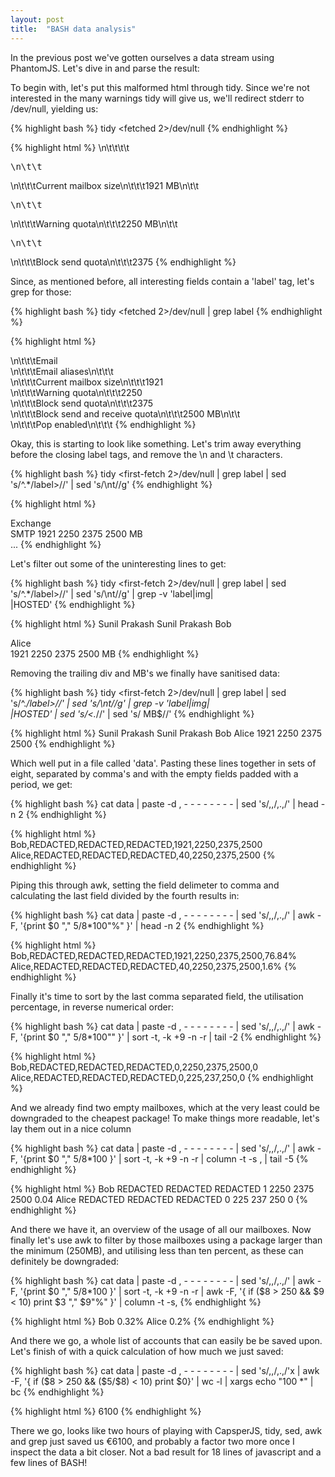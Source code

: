 ```yaml
---
layout: post
title:  "BASH data analysis"
---
```


In the previous post we've gotten ourselves a data stream using PhantomJS. Let's dive in and parse the result:

To begin with, let's put this malformed html through tidy. Since we're not interested in the many warnings tidy will give us, we'll redirect stderr to /dev/null, yielding us:

{% highlight bash %}
tidy <fetched 2>/dev/null
{% endhighlight %}

<!--more-->

{% highlight html %}
 \n\t\t\t\t</pre>
<div class="\&quot;clear\&quot;"></div>
<pre>\n\t\t</pre>
<div>\n\t\t\t<label>Current mailbox size</label>\n\t\t\t1921
MB\n\t\t</div>
<pre>\n\t\t</pre>
<div>\n\t\t\t<label>Warning quota</label>\n\t\t\t2250
MB\n\t\t</div>
<pre>\n\t\t</pre>
<div>\n\t\t\t<label>Block send quota</label>\n\t\t\t2375
{% endhighlight %}

Since, as mentioned before, all interesting fields contain a 'label' tag, let's grep for those:

{% highlight bash %}
tidy <fetched 2>/dev/null | grep label</pre>
{% endhighlight %}

{% highlight html %}
<div>\n\t\t\t<label><label>Email
</label></label>
<div>\n\t\t\t<label>Email aliases</label>\n\t\t\t
<div>\n\t\t\t<label>Current mailbox size</label>\n\t\t\t1921
<div>\n\t\t\t<label>Warning quota</label>\n\t\t\t2250
<div>\n\t\t\t<label>Block send quota</label>\n\t\t\t2375
<div>\n\t\t\t<label>Block send and receive
quota</label>\n\t\t\t2500 MB\n\t\t</div>
<div>\n\t\t\t<label>Pop enabled</label>\n\t\t\t<img alt="" src="<br" />
{% endhighlight %}

Okay, this is starting to look like something. Let's trim away everything before the closing label tags, and remove the \n and \t characters.

{% highlight bash %}
tidy <first-fetch 2>/dev/null | grep label | sed 's/^.*\/label>//' | sed 's/\\nt//g'
{% endhighlight %}

{% highlight html %}
<div><label><label>Exchange
</label></label>
<div><label>SMTP
1921
2250
2375
2500 MB</label></div>
<label><label>
<img alt="" src="<br" /><img alt="" src="<br" />...
{% endhighlight %}

Let's filter out some of the uninteresting lines to get:

{% highlight bash %}
tidy <first-fetch 2>/dev/null | grep label | sed 's/^.*\/label>//' | sed 's/\\nt//g'
  | grep -v 'label\|img\|<br>\|HOSTED'
{% endhighlight %}

{% highlight html %}
Sunil Prakash
Sunil Prakash
Bob</pre>
</div>
Alice</div>
1921
2250
2375
2500 MB
{% endhighlight %}

Removing the trailing div and MB's we finally have sanitised data:

{% highlight bash %}
tidy <first-fetch 2>/dev/null | grep label | sed 's/^.*\/label>//' | sed 's/\\nt//g'
  | grep -v 'label\|img\|<br>\|HOSTED' | sed 's/<.*//' | sed 's/ MB$//'
{% endhighlight %}

{% highlight html %}
Sunil Prakash
Sunil Prakash
Bob
Alice
1921
2250
2375
2500
{% endhighlight %}

Which well put in a file called 'data'. Pasting these lines together in sets of eight, separated by comma's and with the empty fields padded with a period, we get:

{% highlight bash %}
cat data | paste -d , - - - - - - - - | sed 's/,,/,.,/' | head -n 2
{% endhighlight %}

{% highlight html %}
Bob,REDACTED,REDACTED,REDACTED,1921,2250,2375,2500
Alice,REDACTED,REDACTED,REDACTED,40,2250,2375,2500
{% endhighlight %}

Piping this through awk, setting the field delimeter to comma and calculating the last field divided by the fourth results in:

{% highlight bash %}
cat data | paste -d , - - - - - - - - | sed 's/,,/,.,/' |
  awk -F, '{print $0 "," $5/$8*100"%" }' | head -n 2
{% endhighlight %}

{% highlight html %}
Bob,REDACTED,REDACTED,REDACTED,1921,2250,2375,2500,76.84%
Alice,REDACTED,REDACTED,REDACTED,40,2250,2375,2500,1.6%
{% endhighlight %}

Finally it's time to sort by the last comma separated field, the utilisation percentage, in reverse numerical order:

{% highlight bash %}
cat data | paste -d , - - - - - - - - | sed 's/,,/,.,/'
  | awk -F, '{print $0 "," $5/$8*100"" }' | sort -t, -k +9 -n -r | tail -2
{% endhighlight %}

{% highlight html %}
Bob,REDACTED,REDACTED,REDACTED,0,2250,2375,2500,0
Alice,REDACTED,REDACTED,REDACTED,0,225,237,250,0
{% endhighlight %}

And we already find two empty mailboxes, which at the very least could be downgraded to the cheapest package! To make things more readable, let's lay them out in a nice column

{% highlight bash %}
cat data | paste -d , - - - - - - - - | sed 's/,,/,.,/'
  | awk -F, '{print $0 "," $5/$8*100 }' | sort -t, -k +9 -n -r
  | column -t -s , | tail -5
{% endhighlight %}

{% highlight html %}
Bob   REDACTED REDACTED REDACTED 1  2250  2375  2500   0.04
Alice REDACTED REDACTED REDACTED 0  225   237   250    0
{% endhighlight %}

And there we have it, an overview of the usage of all our mailboxes. Now finally let's use awk to filter by those mailboxes using a package larger than the minimum (250MB), and utilising less than ten percent, as these can definitely be downgraded:

{% highlight bash %}
cat data | paste -d , - - - - - - - - | sed 's/,,/,.,/' |
  awk -F, '{print $0 "," $5/$8*100 }' | sort -t, -k +9 -n -r |
  awk -F, '{ if ($8 > 250 && $9 < 10) print $3 "," $9"%" }' |
  column -t -s,
{% endhighlight %}

{% highlight html %}
Bob   0.32%
Alice 0.2%
{% endhighlight %}

And there we go, a whole list of accounts that can easily be be saved upon. Let's finish of with a quick calculation of how much we just saved:

{% highlight bash %}
cat data | paste -d , - - - - - - - - | sed 's/,,/,.,/'x |
  awk -F, '{ if ($8 > 250 && ($5/$8) < 10) print $0}' |
  wc -l | xargs echo "100 *" | bc
{% endhighlight %}

{% highlight html %}
6100
{% endhighlight %}

There we go, looks like two hours of playing with CapsperJS, tidy, sed, awk and grep just saved us €6100, and probably a factor two more once I inspect the data a bit closer. Not a bad result for 18 lines of javascript and a few lines of BASH!

